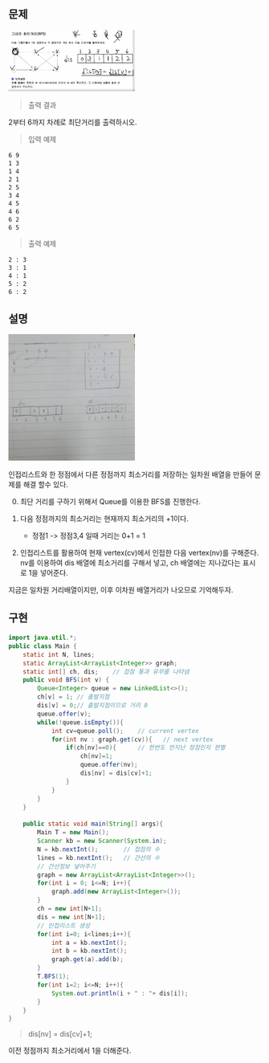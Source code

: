 ## 문제

<img src ="https://github.com/steadykyu/TIL/blob/master/Algorithm/%EC%9E%90%EB%B0%94%EC%95%8C%EA%B3%A0%EB%A6%AC%EC%A6%98_%EC%9D%B8%ED%94%84%EB%9F%B0/7.%20Recursive%2C%20Tree%2C%20Graph(DFS%2C%20BFS%20%EA%B8%B0%EC%B4%88)/img/7_13_2.png" width="50%" height="50%">

> 출력 결과

2부터 6까지 차례로 최단거리를 출력하시오.

> 입력 예제
```
6 9
1 3
1 4
2 1
2 5
3 4
4 5
4 6
6 2
6 5
```
> 출력 예제
```
2 : 3
3 : 1
4 : 1
5 : 2
6 : 2
```

## 설명


<img src ="https://github.com/steadykyu/TIL/blob/master/Algorithm/%EC%9E%90%EB%B0%94%EC%95%8C%EA%B3%A0%EB%A6%AC%EC%A6%98_%EC%9D%B8%ED%94%84%EB%9F%B0/7.%20Recursive%2C%20Tree%2C%20Graph(DFS%2C%20BFS%20%EA%B8%B0%EC%B4%88)/img/7_13_3.jpg" width="50%" height="50%">

인접리스트와 한 정점에서 다른 정점까지 최소거리를 저장하는 일차원 배열을 만들어 문제를 해결 할수 있다.

0. 최단 거리를 구하기 위해서 Queue를 이용한 BFS를 진행한다.

1. 다음 정점까지의 최소거리는 현재까지 최소거리의 +1이다.
    + 정점1 -> 정점3,4 일때 거리는 0+1 = 1

2. 인접리스트를 활용하여 현재 vertex(cv)에서 인접한 다음 vertex(nv)를 구해준다. nv를 이용하여 dis 배열에 최소거리를 구해서 넣고, ch 배열에는 지나갔다는 표시로 1을 넣어준다.



지금은 일차원 거리배열이지만, 이후 이차원 배열거리가 나오므로 기억해두자.
## 구현

```java
import java.util.*;
public class Main {
    static int N, lines;
    static ArrayList<ArrayList<Integer>> graph;
    static int[] ch, dis;    // 접점 통과 유무를 나타냄
    public void BFS(int v) {
        Queue<Integer> queue = new LinkedList<>();
        ch[v] = 1; // 출발지점
        dis[v] = 0;// 출발지점이므로 거리 0
        queue.offer(v);
        while(!queue.isEmpty()){
            int cv=queue.poll();    // current vertex
            for(int nv : graph.get(cv)){   // next vertex
                if(ch[nv]==0){      // 한번도 안지난 정점인지 판별
                    ch[nv]=1;
                    queue.offer(nv);
                    dis[nv] = dis[cv]+1; 
                }
            }
        }
    }

    public static void main(String[] args){
        Main T = new Main();
        Scanner kb = new Scanner(System.in);
        N = kb.nextInt();       // 접점의 수
        lines = kb.nextInt();   // 간선의 수
        // 간선정보 넣어주기
        graph = new ArrayList<ArrayList<Integer>>();
        for(int i = 0; i<=N; i++){
            graph.add(new ArrayList<Integer>());
        }
        ch = new int[N+1];
        dis = new int[N+1];
        // 인접리스트 생성
        for(int i=0; i<lines;i++){
            int a = kb.nextInt();
            int b = kb.nextInt();
            graph.get(a).add(b);
        }
        T.BFS(1);
        for(int i=2; i<=N; i++){
            System.out.println(i + " : "+ dis[i]);
        }
    }
}
```

> dis[nv] = dis[cv]+1;

이전 정점까지 최소거리에서 1을 더해준다.